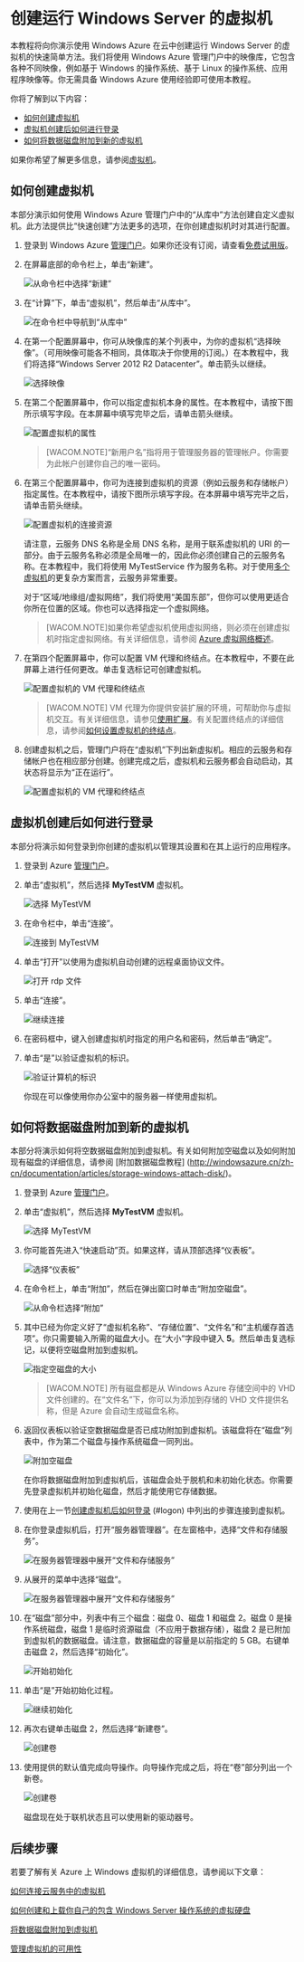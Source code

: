 # 创建运行 Windows Server 的虚拟机

本教程将向你演示使用 Windows Azure 在云中创建运行 Windows Server 的虚拟机的快速简单方法。我们将使用 Windows Azure 管理门户中的映像库，它包含各种不同映像，例如基于 Windows 的操作系统、基于 Linux 的操作系统、应用程序映像等。你无需具备 Windows Azure 使用经验即可使用本教程。

你将了解到以下内容：

-   [如何创建虚拟机][如何创建虚拟机]
-   [虚拟机创建后如何进行登录][虚拟机创建后如何进行登录]
-   [如何将数据磁盘附加到新的虚拟机][如何将数据磁盘附加到新的虚拟机]

如果你希望了解更多信息，请参阅[虚拟机][虚拟机]。

## <span id="createvirtualmachine"></span> </a>如何创建虚拟机

本部分演示如何使用 Windows Azure 管理门户中的“从库中”方法创建自定义虚拟机。此方法提供比“快速创建”方法更多的选项，在你创建虚拟机时对其进行配置。

1.  登录到 Windows Azure [管理门户][管理门户]。如果你还没有订阅，请查看[免费试用版][免费试用版]。

2.  在屏幕底部的命令栏上，单击“新建”。

    ![从命令栏中选择“新建”][从命令栏中选择“新建”]

3.  在“计算”下，单击“虚拟机”，然后单击“从库中”。

    ![在命令栏中导航到“从库中”][在命令栏中导航到“从库中”]

4.  在第一个配置屏幕中，你可从映像库的某个列表中，为你的虚拟机“选择映像”。（可用映像可能各不相同，具体取决于你使用的订阅。）在本教程中，我们将选择“Windows Server 2012 R2 Datacenter”。单击箭头以继续。

    ![选择映像][选择映像]

5.  在第二个配置屏幕中，你可以指定虚拟机本身的属性。在本教程中，请按下图所示填写字段。在本屏幕中填写完毕之后，请单击箭头继续。

    ![配置虚拟机的属性][配置虚拟机的属性]

    > [WACOM.NOTE]“新用户名”指将用于管理服务器的管理帐户。你需要为此帐户创建你自己的唯一密码。

6.  在第三个配置屏幕中，你可为连接到虚拟机的资源（例如云服务和存储帐户）指定属性。在本教程中，请按下图所示填写字段。在本屏幕中填写完毕之后，请单击箭头继续。

    ![配置虚拟机的连接资源][配置虚拟机的连接资源]

    请注意，云服务 DNS 名称是全局 DNS 名称，是用于联系虚拟机的 URI 的一部分。由于云服务名称必须是全局唯一的，因此你必须创建自己的云服务名称。在本教程中，我们将使用 MyTestService 作为服务名称。对于使用[多个虚拟机][多个虚拟机]的更复杂方案而言，云服务非常重要。

    对于“区域/地缘组/虚拟网络”，我们将使用“美国东部”，但你可以使用更适合你所在位置的区域。你也可以选择指定一个虚拟网络。

    > [WACOM.NOTE]如果你希望虚拟机使用虚拟网络，则必须在创建虚拟机时指定虚拟网络。有关详细信息，请参阅 [Azure 虚拟网络概述][Azure 虚拟网络概述]。

7.  在第四个配置屏幕中，你可以配置 VM 代理和终结点。在本教程中，不要在此屏幕上进行任何更改。单击复选标记可创建虚拟机。

    ![配置虚拟机的 VM 代理和终结点][配置虚拟机的 VM 代理和终结点]

    > [WACOM.NOTE] VM 代理为你提供安装扩展的环境，可帮助你与虚拟机交互。有关详细信息，请参见[使用扩展][使用扩展]。有关配置终结点的详细信息，请参阅[如何设置虚拟机的终结点][如何设置虚拟机的终结点]。

8.  创建虚拟机之后，管理门户将在“虚拟机”下列出新虚拟机。相应的云服务和存储帐户也在相应部分创建。创建完成之后，虚拟机和云服务都会自动启动，其状态将显示为“正在运行”。

    ![配置虚拟机的 VM 代理和终结点][1]

## <span id="logon"></span> </a>虚拟机创建后如何进行登录

本部分将演示如何登录到你创建的虚拟机以管理其设置和在其上运行的应用程序。

1.  登录到 Azure [管理门户][管理门户]。

2.  单击“虚拟机”，然后选择 **MyTestVM** 虚拟机。

    ![选择 MyTestVM][选择 MyTestVM]

3.  在命令栏中，单击“连接”。

    ![连接到 MyTestVM][连接到 MyTestVM]

4.  单击“打开”以使用为虚拟机自动创建的远程桌面协议文件。

    ![打开 rdp 文件][打开 rdp 文件]

5.  单击“连接”。

    ![继续连接][继续连接]

6.  在密码框中，键入创建虚拟机时指定的用户名和密码，然后单击“确定”。

7.  单击“是”以验证虚拟机的标识。

    ![验证计算机的标识][验证计算机的标识]

    你现在可以像使用你办公室中的服务器一样使用虚拟机。

## <span id="attachdisk"></span> </a>如何将数据磁盘附加到新的虚拟机

本部分将演示如何将空数据磁盘附加到虚拟机。有关如何附加空磁盘以及如何附加现有磁盘的详细信息，请参阅 [附加数据磁盘教程] (<http://windowsazure.cn/zh-cn/documentation/articles/storage-windows-attach-disk/>)。

1.  登录到 Azure [管理门户][管理门户]。

2.  单击“虚拟机”，然后选择 **MyTestVM** 虚拟机。

    ![选择 MyTestVM][选择 MyTestVM]

3.  你可能首先进入“快速启动”页。如果这样，请从顶部选择“仪表板”。

    ![选择“仪表板”][选择“仪表板”]

4.  在命令栏上，单击“附加”，然后在弹出窗口时单击“附加空磁盘”。

    ![从命令栏选择“附加”][从命令栏选择“附加”]

5.  其中已经为你定义好了“虚拟机名称”、“存储位置”、“文件名”和“主机缓存首选项”。你只需要输入所需的磁盘大小。在“大小”字段中键入 **5**。然后单击复选标记，以便将空磁盘附加到虚拟机。

    ![指定空磁盘的大小][指定空磁盘的大小]

    > [WACOM.NOTE] 所有磁盘都是从 Windows Azure 存储空间中的 VHD 文件创建的。在“文件名”下，你可以为添加到存储的 VHD 文件提供名称，但是 Azure 会自动生成磁盘名称。

6.  返回仪表板以验证空数据磁盘是否已成功附加到虚拟机。该磁盘将在“磁盘”列表中，作为第二个磁盘与操作系统磁盘一同列出。

    ![附加空磁盘][附加空磁盘]

    在你将数据磁盘附加到虚拟机后，该磁盘会处于脱机和未初始化状态。你需要先登录虚拟机并初始化磁盘，然后才能使用它存储数据。

7.  使用在上一节[创建虚拟机后如何登录][虚拟机创建后如何进行登录] (\#logon) 中列出的步骤连接到虚拟机。

8.  在你登录虚拟机后，打开“服务器管理器”。在左窗格中，选择“文件和存储服务”。

    ![在服务器管理器中展开“文件和存储服务”][在服务器管理器中展开“文件和存储服务”]

9.  从展开的菜单中选择“磁盘”。

    ![在服务器管理器中展开“文件和存储服务”][2]

10. 在“磁盘”部分中，列表中有三个磁盘：磁盘 0、磁盘 1 和磁盘 2。磁盘 0 是操作系统磁盘，磁盘 1 是临时资源磁盘（不应用于数据存储），磁盘 2 是已附加到虚拟机的数据磁盘。请注意，数据磁盘的容量是以前指定的 5 GB。右键单击磁盘 2，然后选择“初始化”。

    ![开始初始化][开始初始化]

11. 单击“是”开始初始化过程。

    ![继续初始化][继续初始化]

12. 再次右键单击磁盘 2，然后选择“新建卷”。

    ![创建卷][创建卷]

13. 使用提供的默认值完成向导操作。向导操作完成之后，将在“卷”部分列出一个新卷。

    ![创建卷][3]

    磁盘现在处于联机状态且可以使用新的驱动器号。

## 后续步骤

若要了解有关 Azure 上 Windows 虚拟机的详细信息，请参阅以下文章：

[如何连接云服务中的虚拟机][多个虚拟机]

[如何创建和上载你自己的包含 Windows Server 操作系统的虚拟硬盘][如何创建和上载你自己的包含 Windows Server 操作系统的虚拟硬盘]

[将数据磁盘附加到虚拟机][将数据磁盘附加到虚拟机]

[管理虚拟机的可用性][管理虚拟机的可用性]

  [如何创建虚拟机]: #createvirtualmachine
  [虚拟机创建后如何进行登录]: #logon
  [如何将数据磁盘附加到新的虚拟机]: #attachdisk
  [虚拟机]: http://go.microsoft.com/fwlink/p/?LinkID=271224
  [管理门户]: http://manage.windowsazure.cn
  [免费试用版]: http://www.windowsazure.cn/zh-cn/pricing/free-trial/
  [从命令栏中选择“新建”]: ./media/CreateVirtualMachineWindowsTutorial/commandbarnew.png
  [在命令栏中导航到“从库中”]: ./media/CreateVirtualMachineWindowsTutorial/fromgallery.png
  [选择映像]: ./media/CreateVirtualMachineWindowsTutorial/chooseimage.png
  [配置虚拟机的属性]: ./media/CreateVirtualMachineWindowsTutorial/vmconfiguration.png
  [配置虚拟机的连接资源]: ./media/CreateVirtualMachineWindowsTutorial/resourceconfiguration.png
  [多个虚拟机]: http://windowsazure.cn/zh-cn/documentation/articles/cloud-services-connect-virtual-machine/
  [Azure 虚拟网络概述]: http://go.microsoft.com/fwlink/p/?LinkID=294063
  [配置虚拟机的 VM 代理和终结点]: ./media/CreateVirtualMachineWindowsTutorial/endpointconfiguration.png
  [使用扩展]: http://msdn.microsoft.com/zh-cn/library/dn606311.aspx
  [如何设置虚拟机的终结点]: http://windowsazure.cn/zh-cn/documentation/articles/virtual-machines-set-up-endpoints/
  [1]: ./media/CreateVirtualMachineWindowsTutorial/vmcreated.png
  [选择 MyTestVM]: ./media/CreateVirtualMachineWindowsTutorial/selectvm.png
  [连接到 MyTestVM]: ./media/CreateVirtualMachineWindowsTutorial/commandbarconnect.png
  [打开 rdp 文件]: ./media/CreateVirtualMachineWindowsTutorial/openrdp.png
  [继续连接]: ./media/CreateVirtualMachineWindowsTutorial/connectrdc.png
  [验证计算机的标识]: ./media/CreateVirtualMachineWindowsTutorial/certificate.png
  [选择“仪表板”]: ./media/CreateVirtualMachineWindowsTutorial/dashboard.png
  [从命令栏选择“附加”]: ./media/CreateVirtualMachineWindowsTutorial/commandbarattach.png
  [指定空磁盘的大小]: ./media/CreateVirtualMachineWindowsTutorial/emptydisksize.png
  [附加空磁盘]: ./media/CreateVirtualMachineWindowsTutorial/disklistwithdatadisk.png
  [在服务器管理器中展开“文件和存储服务”]: ./media/CreateVirtualMachineWindowsTutorial/fileandstorageservices.png
  [2]: ./media/CreateVirtualMachineWindowsTutorial/selectdisks.png
  [开始初始化]: ./media/CreateVirtualMachineWindowsTutorial/initializedisk.png
  [继续初始化]: ./media/CreateVirtualMachineWindowsTutorial/yesinitialize.png
  [创建卷]: ./media/CreateVirtualMachineWindowsTutorial/initializediskvolume.png
  [3]: ./media/CreateVirtualMachineWindowsTutorial/newvolumecreated.png
  [如何创建和上载你自己的包含 Windows Server 操作系统的虚拟硬盘]: http://windowsazure.cn/zh-cn/documentation/articles/virtual-machines-create-upload-vhd-windows-server/
  [将数据磁盘附加到虚拟机]: http://windowsazure.cn/zh-cn/documentation/articles/storage-windows-attach-disk/
  [管理虚拟机的可用性]: http://windowsazure.cn/zh-cn/documentation/articles/virtual-machines-manage-availability/
